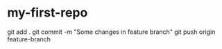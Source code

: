 # my-first-repo
git add .
git commit -m "Some changes in feature branch"
git push origin feature-branch
